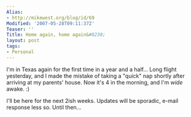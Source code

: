 ```yaml
---
Alias:
- http://mikewest.org/blog/id/69
Modified: '2007-05-28T09:11:37Z'
Teaser: ''
Title: Home again, home again&#8230;
layout: post
tags:
- Personal
---
```

I'm in Texas again for the first time in a year and a half...  Long flight yesterday, and I made the mistake of taking a "quick" nap shortly after arriving at my parents' house.  Now it's 4 in the morning, and I'm _wide_ awake.  :)

I'll be here for the next 2ish weeks.  Updates will be sporadic, e-mail response less so.  Until then...